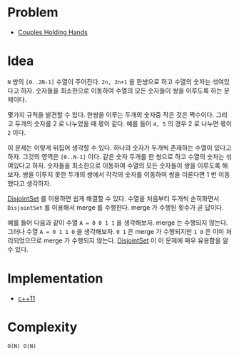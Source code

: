 # Problem

* [Couples Holding Hands](https://leetcode.com/problems/couples-holding-hands/)

# Idea

`N` 쌍의 `[0..2N-1]` 수열이 주어진다. `2n, 2n+1` 을 한쌍으로 하고
수열의 숫자는 섞여있다고 하자. 숫자들을 최소한으로 이동하여 수열의
모든 숫자들이 쌍을 이루도록 하는 문제이다.

몇가지 규칙을 발견할 수 있다. 한쌍을 이루는 두개의 숫자중 작은 것은
짝수이다. 그리고 두개의 숫자를 2 로 나누었을 때 몫이 같다. 예를 들어
`4, 5` 의 경우 2 로 나누면 몫이 `2` 이다.

이 문제는 이렇게 뒤집어 생각할 수 있다. 하나의 숫자가 두개씩 존재하는
수열이 있다고 하자. 그것의 영역은 `[0..N-1]` 이다. 같은 숫자 두개를
한 쌍으로 하고 수열의 숫자는 섞여있다고 하자. 숫자들을 최소한으로
이동하여 수열의 모든 숫자들이 쌍을 이루도록 해보자. 쌍을 이루지 못한
두개의 쌍에서 각각의 숫자를 이동하여 쌍을 이룬다면 1 번 이동했다고
생각하자.

[DisjointSet](/fundamentals/disjointset/unionfind/README.md) 를
이용하면 쉽게 해결할 수 있다. 수열을 처음부터 두개씩 순히화면서
`DisjointSet` 를 이용해서 merge 를 수행한다. merge 가 수행된 횟수가 곧
답이다.

예를 들어 다음과 같이 수열 `A = 0 0 1 1` 을 생각해보자. merge 는
수행되지 않는다. 그러나 수열 `A = 0 1 1 0` 을 생각해보자. `0 1` 은
merge 가 수행되지만 `1 0` 은 이미 처리되었으므로 merge 가 수행되지
않는다. [DisjointSet](/fundamentals/disjointset/unionfind/README.md)
이 이 문제에 매우 유용함을 알 수 있다.

# Implementation

* [c++11](a.cpp)

# Complexity

```
O(N) O(N)
```
